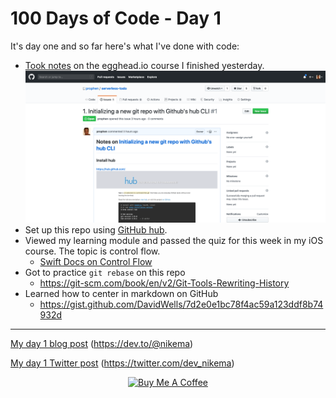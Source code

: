 # 100 Days of Code - Day 1

It's day one and so far here's what I've done with code:

- [Took notes](https://github.com/prophen/serverless-todo/issues/1) on the egghead.io course I finished yesterday.
![screenshot of serverless todo notes](./images/serverless-todo.png)
- Set up this repo using [GitHub hub](https://hub.github.com).
- Viewed my learning module and passed the quiz for this week in my iOS course. The topic is control flow.
   - [Swift Docs on Control Flow](https://docs.swift.org/swift-book/LanguageGuide/ControlFlow.html)
- Got to practice `git rebase` on this repo 
   - https://git-scm.com/book/en/v2/Git-Tools-Rewriting-History
- Learned how to center in markdown on GitHub 
   - https://gist.github.com/DavidWells/7d2e0e1bc78f4ac59a123ddf8b74932d


****
[My day 1 blog post](https://dev.to/nikema/nikema-s-100-days-of-code-3a3n) (https://dev.to/@nikema)

[My day 1 Twitter post](https://twitter.com/dev_nikema/status/1229278460935229440?s=20) (https://twitter.com/dev_nikema)

<p align="center"> <a href="https://www.buymeacoffee.com/nikema" target="_blank"><img src="https://cdn.buymeacoffee.com/buttons/default-orange.png" alt="Buy Me A Coffee" width="150px"></a></center></p>

